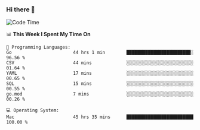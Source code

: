 ### Hi there 👋

<!--
**CrazyCollin/crazycollin** is a ✨ _special_ ✨ repository because its `README.md` (this file) appears on your GitHub profile.

Here are some ideas to get you started:

- 🔭 I’m currently working on ...
- 🌱 I’m currently learning ...
- 👯 I’m looking to collaborate on ...
- 🤔 I’m looking for help with ...
- 💬 Ask me about ...
- 📫 How to reach me: ...
- 😄 Pronouns: ...
- ⚡ Fun fact: ...
-->

<!--START_SECTION:waka-->
![Code Time](http://img.shields.io/badge/Code%20Time-2%2C826%20hrs%207%20mins-blue)

📊 **This Week I Spent My Time On** 

```text
💬 Programming Languages: 
Go                       44 hrs 1 min        ████████████████████████░   96.56 % 
CSV                      44 mins             ░░░░░░░░░░░░░░░░░░░░░░░░░   01.64 % 
YAML                     17 mins             ░░░░░░░░░░░░░░░░░░░░░░░░░   00.65 % 
SQL                      15 mins             ░░░░░░░░░░░░░░░░░░░░░░░░░   00.55 % 
go.mod                   7 mins              ░░░░░░░░░░░░░░░░░░░░░░░░░   00.26 % 

💻 Operating System: 
Mac                      45 hrs 35 mins      █████████████████████████   100.00 % 
```


<!--END_SECTION:waka-->
